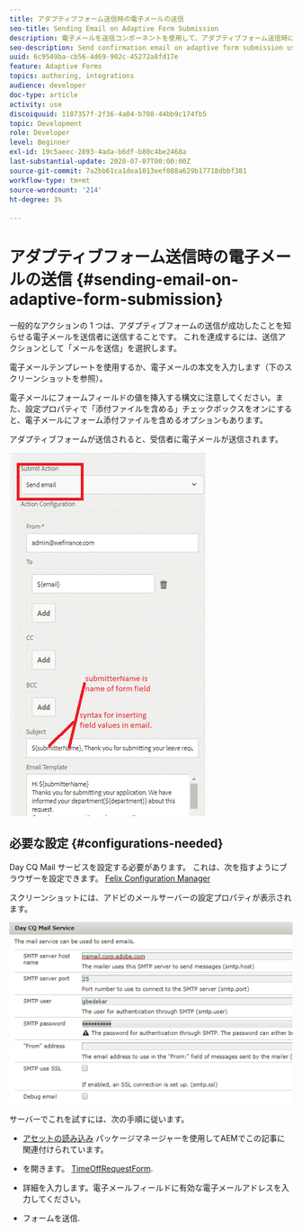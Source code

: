 ```yaml
---
title: アダプティブフォーム送信時の電子メールの送信
seo-title: Sending Email on Adaptive Form Submission
description: 電子メールを送信コンポーネントを使用して、アダプティブフォーム送信時に確認電子メールを送信する
seo-description: Send confirmation email on adaptive form submission using the send email component
uuid: 6c9549ba-cb56-4d69-902c-45272a8fd17e
feature: Adaptive Forms
topics: authoring, integrations
audience: developer
doc-type: article
activity: use
discoiquuid: 1187357f-2f36-4a04-b708-44bb9c174fb5
topic: Development
role: Developer
level: Beginner
exl-id: 19c5aeec-2893-4ada-b6df-b80c4be2468a
last-substantial-update: 2020-07-07T00:00:00Z
source-git-commit: 7a2bb61ca1dea1013eef088a629b17718dbbf381
workflow-type: tm+mt
source-wordcount: '214'
ht-degree: 3%

---
```


# アダプティブフォーム送信時の電子メールの送信 {#sending-email-on-adaptive-form-submission}

一般的なアクションの 1 つは、アダプティブフォームの送信が成功したことを知らせる電子メールを送信者に送信することです。 これを達成するには、送信アクションとして「メールを送信」を選択します。

電子メールテンプレートを使用するか、電子メールの本文を入力します（下のスクリーンショットを参照）。

電子メールにフォームフィールドの値を挿入する構文に注意してください。また、設定プロパティで「添付ファイルを含める」チェックボックスをオンにすると、電子メールにフォーム添付ファイルを含めるオプションもあります。

アダプティブフォームが送信されると、受信者に電子メールが送信されます。

![SendEmail](assets/sendemailaction.gif)

## 必要な設定 {#configurations-needed}

Day CQ Mail サービスを設定する必要があります。 これは、次を指すようにブラウザーを設定できます。 [Felix Configuration Manager](http://localhost:4502/system/console/configMgr)

スクリーンショットには、アドビのメールサーバーの設定プロパティが表示されます。

![mailservice](assets/mailservice.png)

サーバーでこれを試すには、次の手順に従います。

* [アセットの読み込み](assets/timeoffrequest.zip) パッケージマネージャーを使用してAEMでこの記事に関連付けられています。

* を開きます。 [TimeOffRequestForm](http://localhost:4502/content/dam/formsanddocuments/helpx/timeoffrequestform/jcr:content?wcmmode=disabled).

* 詳細を入力します。電子メールフィールドに有効な電子メールアドレスを入力してください。

* フォームを送信.
